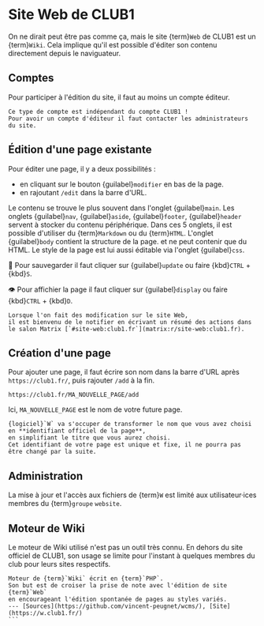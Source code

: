 Site Web de CLUB1
=================

On ne dirait peut être pas comme ça, mais le site {term}`Web` de CLUB1 est un {term}`Wiki`.
Cela implique qu'il est possible d'éditer son contenu directement depuis le naviguateur.

Comptes
-------

Pour participer à l'édition du site, il faut au moins un compte éditeur.

```{warning}
Ce type de compte est indépendant du compte CLUB1 !
Pour avoir un compte d'éditeur il faut contacter les administrateurs du site.
```

Édition d'une page existante
----------------------------

Pour éditer une page, il y a deux possibilités :

- en cliquant sur le bouton {guilabel}`modifier` en bas de la page.
- en rajoutant `/edit` dans la barre d'URL.

Le contenu se trouve le plus souvent dans l'onglet {guilabel}`main`.
Les onglets {guilabel}`nav`, {guilabel}`aside`, {guilabel}`footer`, {guilabel}`header`
servent à stocker du contenu périphérique.
Dans ces 5 onglets, il est possible d'utiliser du {term}`Markdown` ou du {term}`HTML`.
L'onglet {guilabel}`body` contient la structure de la page.
et ne peut contenir que du HTML.
Le style de la page est lui aussi éditable via l'onglet {guilabel}`css`.

💾 Pour sauvegarder il faut cliquer sur {guilabel}`update` ou faire {kbd}`CTRL` + {kbd}`S`.

👁️ Pour affichier la page il faut cliquer sur {guilabel}`display` ou faire {kbd}`CTRL` + {kbd}`D`.


```{tip}
Lorsque l'on fait des modification sur le site Web,
il est bienvenu de le notifier en écrivant un résumé des actions dans le salon Matrix [`#site-web:club1.fr`](matrix:r/site-web:club1.fr).
```

Création d'une page
-------------------

Pour ajouter une page, il faut écrire son nom dans la barre d'URL après `https://club1.fr/`,
puis rajouter `/add` à la fin.

    https://club1.fr/MA_NOUVELLE_PAGE/add

Ici, `MA_NOUVELLE_PAGE` est le nom de votre future page.

```{admonition} Bon à savoir
{logiciel}`W` va s'occuper de transformer le nom que vous avez choisi en **identifiant officiel de la page**,
en simplifiant le titre que vous aurez choisi.
Cet identifiant de votre page est unique et fixe, il ne pourra pas être changé par la suite.
```

Administration
--------------

La mise à jour et l'accès aux fichiers de {term}`W`
est limité aux utilisateur·ices membres du {term}`groupe` `website`.

Moteur de Wiki
--------------

Le moteur de Wiki utilisé n'est pas un outil très connu.
En dehors du site officiel de CLUB1,
son usage se limite pour l'instant à quelques membres du club pour leurs sites respectifs.


````{logiciel} W
Moteur de {term}`Wiki` écrit en {term}`PHP`.
Son but est de croiser la prise de note avec l'édition de site {term}`Web`
en encourageant l'édition spontanée de pages au styles variés.
--- [Sources](https://github.com/vincent-peugnet/wcms/), [Site](https://w.club1.fr/)
```
